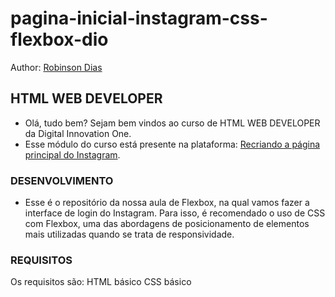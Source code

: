 # pagina-inicial-instagram-css-flexbox-dio

Author: [Robinson Dias](https://github.com/robinson-1985)

## HTML WEB DEVELOPER

- Olá, tudo bem? Sejam bem vindos ao curso de HTML WEB DEVELOPER da Digital Innovation One. 
- Esse módulo do curso está presente na plataforma: [Recriando a página principal do Instagram](https://web.digitalinnovation.one/lab/recriando-a-pagina-inicial-do-instagram/learning/35838848-f99e-473c-9201-816d046ebf12).

### DESENVOLVIMENTO

- Esse é o repositório da nossa aula de Flexbox, na qual vamos fazer a interface de login do Instagram. Para isso, é recomendado o uso de CSS com Flexbox, uma das abordagens de posicionamento de elementos mais utilizadas quando se trata de responsividade.

### REQUISITOS

Os requisitos são:
HTML básico
CSS básico
